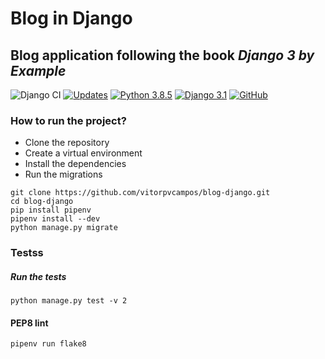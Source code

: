 # Blog in Django
## Blog application following the book _Django 3 by Example_

![Django CI](https://github.com/vitorpvcampos/blog-django/workflows/Django%20CI/badge.svg)
[![Updates](https://pyup.io/repos/github/vitorpvcampos/blog-django/shield.svg)](https://pyup.io/repos/github/vitorpvcampos/blog-django/)
[![Python 3.8.5](https://img.shields.io/badge/python-3.8.5-blue.svg)](https://www.python.org/downloads/release/python-385/)
[![Django 3.1](https://img.shields.io/badge/django-3.1-blue.svg)](https://www.djangoproject.com/download/)
[![GitHub](https://img.shields.io/github/license/mashape/apistatus.svg)](https://github.com/vitorpvcampos/blog-django/blob/master/LICENSE)

### How to run the project?

* Clone the repository
* Create a virtual environment
* Install the dependencies
* Run the migrations

```
git clone https://github.com/vitorpvcampos/blog-django.git
cd blog-django
pip install pipenv
pipenv install --dev
python manage.py migrate
```
### Testss

##### Run the tests
```
python manage.py test -v 2
```

#### PEP8 lint
```
pipenv run flake8
```